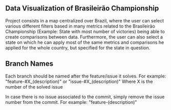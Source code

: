 ## Data Visualization of Brasileirão Championship

Project consists in a map centralized over Brazil, where the user can select
various different filters based in many metrics related to the Brasileirão Championship
(Example: State with most number of victories) being able to create comparisons
between data. Furthermore, the user can also select a state on which
he can apply most of the same metrics and comparisons he applied for the whole country,
but specified for the state in question.


## Branch Names

Each branch should be named after the feature/issue it solves.
For example: 
"feature-#X_(description)" or "issue-#X_(description)"
Where X is the number of the solved issue

In case there is no issue associated to the commit, simply remove the issue number from the commit.
For example: 
"feature-(description)"
